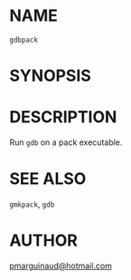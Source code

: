 # NAME

`gdbpack`

# SYNOPSIS

# DESCRIPTION

Run `gdb` on a pack executable.

# SEE ALSO

`gmkpack`, `gdb`

# AUTHOR

pmarguinaud@hotmail.com
